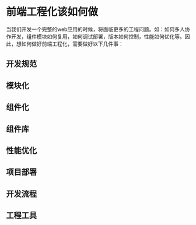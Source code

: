 # 前端工程化该如何做

当我们开发一个完整的web应用的时候，将面临更多的工程问题。如：如何多人协作开发，组件模块如何复用，如何调试部署，版本如何控制，性能如何优化等。因此，想如何做好前端工程化，需要做好以下几件事：

## 开发规范

## 模块化

## 组件化

## 组件库

## 性能优化

## 项目部署

## 开发流程

## 工程工具